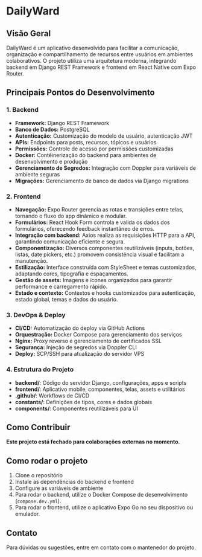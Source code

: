 # DailyWard

## Visão Geral
DailyWard é um aplicativo desenvolvido para facilitar a comunicação, organização e compartilhamento de recursos entre usuários em ambientes colaborativos. O projeto utiliza uma arquitetura moderna, integrando backend em Django REST Framework e frontend em React Native com Expo Router.

## Principais Pontos do Desenvolvimento

### 1. Backend
- **Framework:** Django REST Framework
- **Banco de Dados:** PostgreSQL
- **Autenticação:** Customização do modelo de usuário, autenticação JWT
- **APIs:** Endpoints para posts, recursos, tópicos e usuários
- **Permissões:** Controle de acesso por permissões customizadas
- **Docker:** Contêinerização do backend para ambientes de desenvolvimento e produção
- **Gerenciamento de Segredos:** Integração com Doppler para variáveis de ambiente seguras
- **Migrações:** Gerenciamento de banco de dados via Django migrations

### 2. Frontend
- **Navegação:** Expo Router gerencia as rotas e transições entre telas, tornando o fluxo do app dinâmico e modular.
- **Formulários:** React Hook Form controla e valida os dados dos formulários, oferecendo feedback instantâneo de erros.
- **Integração com backend:** Axios realiza as requisições HTTP para a API, garantindo comunicação eficiente e segura.
- **Componentização:** Diversos componentes reutilizáveis (inputs, botões, listas, date pickers, etc.) promovem consistência visual e facilitam a manutenção.
- **Estilização:** Interface construída com StyleSheet e temas customizados, adaptando cores, tipografia e espaçamentos.
- **Gestão de assets:** Imagens e ícones organizados para garantir performance e carregamento rápido.
- **Estado e contexto:** Contextos e hooks customizados para autenticação, estado global, temas e dados do usuário.

### 3. DevOps & Deploy
- **CI/CD:** Automatização do deploy via GitHub Actions
- **Orquestração:** Docker Compose para gerenciamento dos serviços
- **Nginx:** Proxy reverso e gerenciamento de certificados SSL
- **Segurança:** Injeção de segredos via Doppler CLI
- **Deploy:** SCP/SSH para atualização do servidor VPS

### 4. Estrutura do Projeto
- **backend/**: Código do servidor Django, configurações, apps e scripts
- **frontend/**: Aplicativo mobile, componentes, telas, assets e utilitários
- **.github/**: Workflows de CI/CD
- **constants/**: Definições de tipos, cores e dados globais
- **components/**: Componentes reutilizáveis para UI

## Como Contribuir

**Este projeto está fechado para colaborações externas no momento.**

## Como rodar o projeto
1. Clone o repositório
2. Instale as dependências do backend e frontend
3. Configure as variáveis de ambiente
4. Para rodar o backend, utilize o Docker Compose de desenvolvimento (`compose.dev.yml`).
5. Para rodar o frontend, utilize o aplicativo Expo Go no seu dispositivo ou emulador.

## Contato
Para dúvidas ou sugestões, entre em contato com o mantenedor do projeto.
